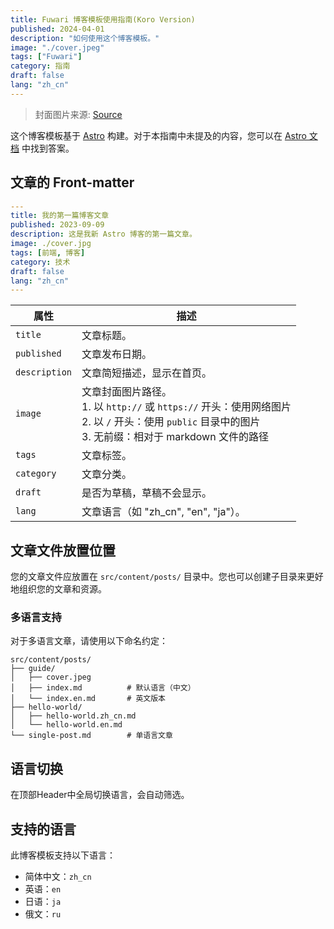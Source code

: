 ```yaml
---
title: Fuwari 博客模板使用指南(Koro Version)
published: 2024-04-01
description: "如何使用这个博客模板。"
image: "./cover.jpeg"
tags: ["Fuwari"]
category: 指南
draft: false
lang: "zh_cn"
---
```


> 封面图片来源: [Source](https://image.civitai.com/xG1nkqKTMzGDvpLrqFT7WA/208fc754-890d-4adb-9753-2c963332675d/width=2048/01651-1456859105-(colour_1.5),girl,_Blue,yellow,green,cyan,purple,red,pink,_best,8k,UHD,masterpiece,male%20focus,%201boy,gloves,%20ponytail,%20long%20hair,.jpeg)

这个博客模板基于 [Astro](https://astro.build/) 构建。对于本指南中未提及的内容，您可以在 [Astro 文档](https://docs.astro.build/) 中找到答案。

## 文章的 Front-matter

```yaml
---
title: 我的第一篇博客文章
published: 2023-09-09
description: 这是我新 Astro 博客的第一篇文章。
image: ./cover.jpg
tags: [前端, 博客]
category: 技术
draft: false
lang: "zh_cn"
---
```

| 属性          | 描述                                                                                                                                                                                                 |
|---------------|------------------------------------------------------------------------------------------------------------------------------------------------------------------------------------------------------|
| `title`       | 文章标题。                                                                                                                                                                                      |
| `published`   | 文章发布日期。                                                                                                                                                                            |
| `description` | 文章简短描述，显示在首页。                                                                                                                                                                   |
| `image`       | 文章封面图片路径。<br/>1. 以 `http://` 或 `https://` 开头：使用网络图片<br/>2. 以 `/` 开头：使用 `public` 目录中的图片<br/>3. 无前缀：相对于 markdown 文件的路径 |
| `tags`        | 文章标签。                                                                                                                                                                                       |
| `category`    | 文章分类。                                                                                                                                                                                   |
| `draft`        | 是否为草稿，草稿不会显示。                                                                                                                                                                    |
| `lang`        | 文章语言（如 "zh_cn", "en", "ja"）。                                                                                                                                                    |

## 文章文件放置位置

您的文章文件应放置在 `src/content/posts/` 目录中。您也可以创建子目录来更好地组织您的文章和资源。

### 多语言支持

对于多语言文章，请使用以下命名约定：

``` text
src/content/posts/
├── guide/
│   ├── cover.jpeg
│   ├── index.md          # 默认语言（中文）
│   └── index.en.md       # 英文版本
├── hello-world/
│   ├── hello-world.zh_cn.md
│   └── hello-world.en.md
└── single-post.md        # 单语言文章
```

## 语言切换

在顶部Header中全局切换语言，会自动筛选。

## 支持的语言

此博客模板支持以下语言：

- 简体中文：`zh_cn`
- 英语：`en`
- 日语：`ja`
- 俄文：`ru`
